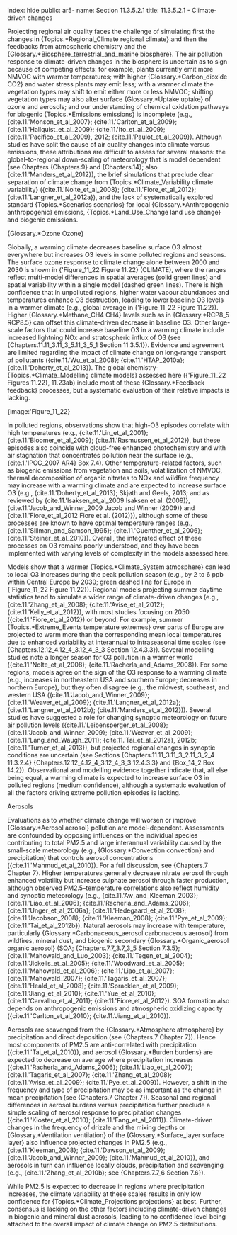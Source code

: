index: hide
public: ar5-
name: Section 11.3.5.2.1
title: 11.3.5.2.1 - Climate-driven changes

Projecting regional air quality faces the challenge of simulating first the changes in {Topics.*Regional_Climate regional climate} and then the feedbacks from atmospheric chemistry and the {Glossary.*Biosphere_terrestrial_and_marine biosphere}. The air pollution response to climate-driven changes in the biosphere is uncertain as to sign because of competing effects: for example, plants currently emit more NMVOC with warmer temperatures; with higher {Glossary.*Carbon_dioxide CO2} and water stress plants may emit less; with a warmer climate the vegetation types may shift to emit either more or less NMVOC; shifting vegetation types may also alter surface {Glossary.*Uptake uptake} of ozone and aerosols; and our understanding of chemical oxidation pathways for biogenic {Topics.*Emissions emissions} is incomplete (e.g., {cite.11.'Monson_et_al_2007}; {cite.11.'Carlton_et_al_2009}; {cite.11.'Hallquist_et_al_2009}; {cite.11.'Ito_et_al_2009}; {cite.11.'Pacifico_et_al_2009}, 2012; {cite.11.'Paulot_et_al_2009}). Although studies have split the cause of air quality changes into climate versus emissions, these attributions are difficult to assess for several reasons: the global-to-regional down-scaling of meteorology that is model dependent (see Chapters {Chapters.9} and {Chapters.14}; also {cite.11.'Manders_et_al_2012}), the brief simulations that preclude clear separation of climate change from {Topics.*Climate_Variability climate variability} ({cite.11.'Nolte_et_al_2008}; {cite.11.'Fiore_et_al_2012}; {cite.11.'Langner_et_al_2012a}), and the lack of systematically explored standard {Topics.*Scenarios scenarios} for local {Glossary.*Anthropogenic anthropogenic} emissions, {Topics.*Land_Use_Change land use change} and biogenic emissions.

{Glossary.*Ozone Ozone}

Globally, a warming climate decreases baseline surface O3 almost everywhere but increases O3 levels in some polluted regions and seasons. The surface ozone response to climate change alone between 2000 and 2030 is shown in {'Figure_11_22 Figure 11.22} (CLIMATE), where the ranges reflect multi-model differences in spatial averages (solid green lines) and spatial variability within a single model (dashed green lines). There is high confidence that in unpolluted regions, higher water vapour abundances and temperatures enhance O3 destruction, leading to lower baseline O3 levels in a warmer climate (e.g., global average in {'Figure_11_22 Figure 11.22}). Higher {Glossary.*Methane_CH4 CH4} levels such as in {Glossary.*RCP8_5 RCP8.5} can offset this climate-driven decrease in baseline O3. Other large-scale factors that could increase baseline O3 in a warming climate include increased lightning NOx and stratospheric influx of O3 (see {Chapters.11.11_3.11_3_5.11_3_5_1 Section 11.3.5.1}). Evidence and agreement are limited regarding the impact of climate change on long-range transport of pollutants ({cite.11.'Wu_et_al_2008}; {cite.11.'HTAP_2010a}; {cite.11.'Doherty_et_al_2013}). The global chemistry-{Topics.*Climate_Modelling climate models} assessed here ({'Figure_11_22 Figures 11.22}, 11.23ab) include most of these {Glossary.*Feedback feedback} processes, but a systematic evaluation of their relative impacts is lacking.

{image:'Figure_11_22}

In polluted regions, observations show that high-O3 episodes correlate with high temperatures (e.g., {cite.11.'Lin_et_al_2001}; {cite.11.'Bloomer_et_al_2009}; {cite.11.'Rasmussen_et_al_2012}), but these episodes also coincide with cloud-free enhanced photochemistry and with air stagnation that concentrates pollution near the surface (e.g., {cite.1.'IPCC_2007 AR4} Box 7.4). Other temperature-related factors, such as biogenic emissions from vegetation and soils, volatilization of NMVOC, thermal decomposition of organic nitrates to NOx and wildfire frequency may increase with a warming climate and are expected to increase surface O3 (e.g., {cite.11.'Doherty_et_al_2013}; Skjøth and Geels, 2013; and as reviewed by {cite.11.'Isaksen_et_al_2009 Isaksen et al. (2009)}, {cite.11.'Jacob_and_Winner_2009 Jacob and Winner (2009)} and {cite.11.'Fiore_et_al_2012 Fiore et al. (2012)}), although some of these processes are known to have optimal temperature ranges (e.g., {cite.11.'Sillman_and_Samson_1995}; {cite.11.'Guenther_et_al_2006}; {cite.11.'Steiner_et_al_2010}). Overall, the integrated effect of these processes on O3 remains poorly understood, and they have been implemented with varying levels of complexity in the models assessed here.

Models show that a warmer {Topics.*Climate_System atmosphere} can lead to local O3 increases during the peak pollution season (e.g., by 2 to 6 ppb within Central Europe by 2030; green dashed line for Europe in {'Figure_11_22 Figure 11.22}). Regional models projecting summer daytime statistics tend to simulate a wider range of climate-driven changes (e.g., {cite.11.'Zhang_et_al_2008}; {cite.11.'Avise_et_al_2012}; {cite.11.'Kelly_et_al_2012}), with most studies focusing on 2050 ({cite.11.'Fiore_et_al_2012}) or beyond. For example, summer {Topics.*Extreme_Events temperature extremes} over parts of Europe are projected to warm more than the corresponding mean local temperatures due to enhanced variability at interannual to intraseasonal time scales (see {Chapters.12.12_4.12_4_3.12_4_3_3 Section 12.4.3.3}). Several modelling studies note a longer season for O3 pollution in a warmer world ({cite.11.'Nolte_et_al_2008}; {cite.11.'Racherla_and_Adams_2008}). For some regions, models agree on the sign of the O3 response to a warming climate (e.g., increases in northeastern USA and southern Europe; decreases in northern Europe), but they often disagree (e.g., the midwest, southeast, and western USA ({cite.11.'Jacob_and_Winner_2009}; {cite.11.'Weaver_et_al_2009}; {cite.11.'Langner_et_al_2012a}; {cite.11.'Langner_et_al_2012b}; {cite.11.'Manders_et_al_2012})). Several studies have suggested a role for changing synoptic meteorology on future air pollution levels ({cite.11.'Leibensperger_et_al_2008}; {cite.11.'Jacob_and_Winner_2009}; {cite.11.'Weaver_et_al_2009}; {cite.11.'Lang_and_Waugh_2011}; {cite.11.'Tai_et_al_2012a}, 2012b; {cite.11.'Turner_et_al_2013}), but projected regional changes in synoptic conditions are uncertain (see Sections {Chapters.11.11_3.11_3_2.11_3_2_4 11.3.2.4} {Chapters.12.12_4.12_4_3.12_4_3_3 12.4.3.3} and {Box_14_2 Box 14.2}). Observational and modelling evidence together indicate that, all else being equal, a warming climate is expected to increase surface O3 in polluted regions (medium confidence), although a systematic evaluation of all the factors driving extreme pollution episodes is lacking.

Aerosols

Evaluations as to whether climate change will worsen or improve {Glossary.*Aerosol aerosol} pollution are model-dependent. Assessments are confounded by opposing influences on the individual species contributing to total PM2.5 and large interannual variability caused by the small-scale meteorology (e.g., {Glossary.*Convection convection} and precipitation) that controls aerosol concentrations ({cite.11.'Mahmud_et_al_2010}). For a full discussion, see {Chapters.7 Chapter 7}. Higher temperatures generally decrease nitrate aerosol through enhanced volatility but increase sulphate aerosol through faster production, although observed PM2.5–temperature correlations also reflect humidity and synoptic meteorology (e.g., {cite.11.'Aw_and_Kleeman_2003}; {cite.11.'Liao_et_al_2006}; {cite.11.'Racherla_and_Adams_2006}; {cite.11.'Unger_et_al_2006a}; {cite.11.'Hedegaard_et_al_2008}; {cite.11.'Jacobson_2008}; {cite.11.'Kleeman_2008}; {cite.11.'Pye_et_al_2009}; {cite.11.'Tai_et_al_2012b}). Natural aerosols may increase with temperature, particularly {Glossary.*Carbonaceous_aerosol carbonaceous aerosol} from wildfires, mineral dust, and biogenic secondary {Glossary.*Organic_aerosol organic aerosol} (SOA; {Chapters.7.7_3.7_3_5 Section 7.3.5}; {cite.11.'Mahowald_and_Luo_2003}; {cite.11.'Tegen_et_al_2004}; {cite.11.'Jickells_et_al_2005}; {cite.11.'Woodward_et_al_2005}; {cite.11.'Mahowald_et_al_2006}; {cite.11.'Liao_et_al_2007}; {cite.11.'Mahowald_2007}; {cite.11.'Tagaris_et_al_2007}; {cite.11.'Heald_et_al_2008}; {cite.11.'Spracklen_et_al_2009}; {cite.11.'Jiang_et_al_2010}; {cite.11.'Yue_et_al_2010}; {cite.11.'Carvalho_et_al_2011}; {cite.11.'Fiore_et_al_2012}). SOA formation also depends on anthropogenic emissions and atmospheric oxidizing capacity ({cite.11.'Carlton_et_al_2010}; {cite.11.'Jiang_et_al_2010}).

Aerosols are scavenged from the {Glossary.*Atmosphere atmosphere} by precipitation and direct deposition (see {Chapters.7 Chapter 7}). Hence most components of PM2.5 are anti-correlated with precipitation ({cite.11.'Tai_et_al_2010}), and aerosol {Glossary.*Burden burdens} are expected to decrease on average where precipitation increases ({cite.11.'Racherla_and_Adams_2006}; {cite.11.'Liao_et_al_2007}; {cite.11.'Tagaris_et_al_2007}; {cite.11.'Zhang_et_al_2008}; {cite.11.'Avise_et_al_2009}; {cite.11.'Pye_et_al_2009}). However, a shift in the frequency and type of precipitation may be as important as the change in mean precipitation (see {Chapters.7 Chapter 7}). Seasonal and regional differences in aerosol burdens versus precipitation further preclude a simple scaling of aerosol response to precipitation changes ({cite.11.'Kloster_et_al_2010}; {cite.11.'Fang_et_al_2011}). Climate-driven changes in the frequency of drizzle and the mixing depths or {Glossary.*Ventilation ventilation} of the {Glossary.*Surface_layer surface layer} also influence projected changes in PM2.5 (e.g., {cite.11.'Kleeman_2008}; {cite.11.'Dawson_et_al_2009}; {cite.11.'Jacob_and_Winner_2009}; {cite.11.'Mahmud_et_al_2010}), and aerosols in turn can influence locally clouds, precipitation and scavenging (e.g., {cite.11.'Zhang_et_al_2010b}; see {Chapters.7.7_6 Section 7.6}).

While PM2.5 is expected to decrease in regions where precipitation increases, the climate variability at these scales results in only low confidence for {Topics.*Climate_Projections projections} at best. Further, consensus is lacking on the other factors including climate-driven changes in biogenic and mineral dust aerosols, leading to no confidence level being attached to the overall impact of climate change on PM2.5 distributions.

